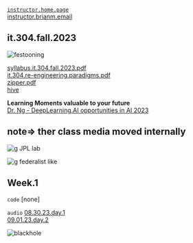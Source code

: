[`instructor.home.page`](https://github.com/bbe2/instructor.brian)  
[instructor.brianm.email](b.hhogan@snhu.edu)  

## it.304.fall.2023  
![festooning](https://github.com/bbe2/instructor.brian/assets/59778456/52834799-fe5e-49ab-80fc-24191da1224d)  

[syllabus.it.304.fall.2023.pdf](https://github.com/bbe2/instructor.brian/files/12490135/syllabus.it.304.fall.2023.pdf)  
[it.304.re-engineering.paradigms.pdf](https://github.com/bbe2/instructor.brian/files/12475703/it.304.re-engineering.paradigms.pdf)   
[zipper.pdf](https://github.com/bbe2/instructor.brian/files/12494131/zion.pdf)  
[hive](https://drive.google.com/drive/folders/1daLZsYcS_3Myezd8MJm_ybcF8oY_Ly4h?usp=sharing)  


**Learning Moments valuable to your future**  
[Dr. Ng - DeepLearning.AI opportunities in AI 2023](https://www.youtube.com/watch?v=5p248yoa3oE)  


## note=> ther class media moved internally  
![g JPL lab](https://github.com/bbe2/instructor.brian/assets/59778456/0a999b9c-e3c3-40f7-9b09-0d91b4df0537)  

![g federalist like](https://github.com/bbe2/instructor.brian/assets/59778456/c9f42e71-dd4c-4a71-a71e-bca473f97d19)  

## Week.1  
`code`  [none]

`audio` <moved to internal> 
[08.30.23.day.1](https://snhu-my.sharepoint.com/:u:/g/personal/b_hogan_snhu_edu/ESTlitFr8wZMriRoUIg5LUQBGmolCt4KVBuGVxoHu8PK9w?e=yjQa2E)  
[09.01.23.day.2](https://snhu-my.sharepoint.com/:u:/g/personal/b_hogan_snhu_edu/EdLrrSoUKzhAkhN2qORwtHYBGoJWKza_TMIV942_M0l6VQ?e=uLdedq)  





![blackhole](https://github.com/bbe2/instructor.brian/assets/59778456/5b0376a6-b2c3-4147-8501-594fc4de5f33)
